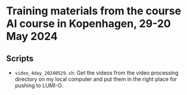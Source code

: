 # Training materials from the course AI course in Kopenhagen, 29-20 May 2024

## Scripts

-   `video_4day_20240529.sh`: Get the videos from the video processing directory on my local
    computer and put them in the right place for pushing to LUMI-O.
